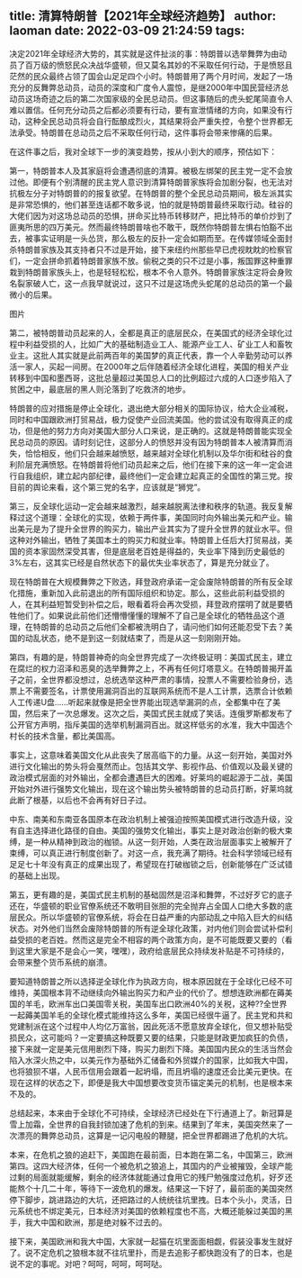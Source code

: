 title: 清算特朗普【2021年全球经济趋势】
author: laoman
date: 2022-03-09 21:24:59
tags:
---
决定2021年全球经济大势的，其实就是这件扯淡的事：特朗普以选举舞弊为由动员了百万级的愤怒民众决战华盛顿，但又莫名其妙的不采取任何行动，于是愤怒且茫然的民众最终占领了国会山足足四个小时。特朗普用了两个月时间，发起了一场充分的反舞弊总动员，动员的深度和广度令人震惊，是继2000年中国民营经济总动员这场奇迹之后的第二次国家级的全民总动员。但这事随后的虎头蛇尾简直令人难以置信。任何充分动员之后都必须要有行动，要有宣泄情绪的方向，如果没有行动，这种全民总动员将会自行酝酿成烈火，其结果将会严重失控，令整个世界都无法承受。特朗普在总动员之后不采取任何行动，这件事将会带来惨痛的后果。

在这件事之后，我对全球下一步的演变趋势，按从小到大的顺序，预估如下：

第一，特朗普本人及其家庭将会遭遇彻底的清算。被极左绑架的民主党一定不会放过他。即便有个别清醒的民主党人意识到清算特朗普家族将会加剧分裂，也无法对抗极左分子对特朗普的的报复欲望。在特朗普的整个全民总动员期间，极左派其实是非常恐惧的，他们甚至连话都不敢多说，怕的就是特朗普最终采取行动。硅谷的大佬们因为对这场总动员的恐惧，拼命买比特币转移财产，把比特币的单价炒到了匪夷所思的四万美元。然而最终特朗普啥也不敢干，既然你特朗普左惧右怕豁不出去，被事实证明是一头怂货，那么极左的反扑一定会如期而至。在传媒领域全面封杀特朗普家族及其支持者只不过是开始，接下来纽约州那些早已虎视眈眈的检察官们，一定会拼命抓着特朗普家族不放。偷税之类的只不过是小事，叛国罪这种重罪栽到特朗普家族头上，也是轻轻松松，根本不令人意外。特朗普家族注定将会身败名裂家破人亡，这一点我早就说过，这只不过是这场虎头蛇尾的总动员的第一个最微小的后果。

图片


第二，被特朗普动员起来的人，全都是真正的底层民众，在美国式的经济全球化过程中利益受损的人，比如广大的基础制造业工人、能源产业工人、矿业工人和畜牧业主。这批人其实就是此前两百年的美国梦的真正代表，靠一个人辛勤劳动可以养活一家人，买起一间房。在2000年之后伴随着经济全球化进程，美国的相关产业转移到中国和墨西哥，这批总量超过美国总人口的比例超过六成的人口逐步陷入了贫困之中，最底层的黑人则沦落到了吃救济的地步。

特朗普的应对措施是停止全球化，退出绝大部分相关的国际协议，给大企业减税，同时和中国跟欧洲打贸易战，极力促使产业回流美国。他的尝试没有取得真正的成功，但是他的努力方向对美国大部分人口来说，是正确的。这就是特朗普能实现全民总动员的原因。请时刻记住，这部分人的愤怒并没有因为特朗普本人被清算而消失，恰恰相反，他们只会越来越愤怒，越来越对全球化机制以及华尔街和硅谷的食利阶层充满愤怒。在特朗普将他们动员起来之后，他们在接下来的这一年一定会进行自我组织，建立起内部纪律，最终他们一定会建立起真正的全国性的第三党。按目前的舆论来看，这个第三党的名字，应该就是“狮党”。

第三，反全球化运动一定会越来越激烈，越来越脱离法律和秩序的轨道。我反复解释过这个道理：全球化的实现，依赖于两件事，美国同时向外输出美元和产业。输出美元是为了提升全世界的购买力，输出产业其实为了提升全世界的就业水平。但这种对外输出，牺牲了美国本土的购买力和就业率。特朗普上任后大打贸易战，美国的资本家固然深受其害，但是底层老百姓是得益的，失业率下降到历史最低的3%左右，这其实已经是自然状态下的最优失业率状态了，算是充分就业了。

现在特朗普在大规模舞弊之下败选，拜登政府承诺一定会废除特朗普的所有反全球化措施，重新加入此前退出的所有国际组织和协定。那么，这些此前利益受损的人，在其利益短暂受到补偿之后，眼看着将会再次受损，拜登政府摆明了就是要牺牲他们了。如果说此前他们还懵懵懂懂的理解不了自己是全球化的牺牲品这个道理，在特朗普的总动员之后他们全都被洗明白了，请问他们如何还能忍受下去？美国的动乱状态，绝不是到这一刻就结束了，而是从这一刻刚刚开始。

第四，有趣的是，特朗普神奇的向全世界完成了一次终极证明：美国式民主，建立在腐烂的权力沼泽和恶臭的选举舞弊之上，不再有任何灯塔意义。在特朗普揭开盖子之前，全世界都没想过，总统选举这种严肃的事情，投票人不需要检验身份，选票上不需要签名，计票使用漏洞百出的互联网系统而不是人工计票，选票合计依赖人工传递U盘……听起来就像是把全世界能出现选举漏洞的点，全都集中在了美国，然后来了一次总爆发。这次之后，美国式民主就成了笑话。连俄罗斯都发布了公开官方声明，指斥美国的选举机制漏洞百出。就这样低劣的水准，我大中国选个村长的技术含量，都比美国高。

事实上，这意味着美国文化从此丧失了居高临下的力量。从这一刻开始，美国对外进行文化输出的势头将会戛然而止。包括其文学、影视作品、价值观以及最关键的政治模式层面的对外输出，全都会遭遇巨大的困难。好莱坞的崛起源于二战，美国开始对外进行强势文化输出，现在这个输出势头被特朗普的总动员打断，好莱坞就此断了根基，以后也不会再有好日子过。

中东、南美和东南亚各国原本在政治机制上被强迫按照美国模式进行改造升级，没有自主选择进化路径的自由。美国的强势文化输出，事实上是对政治创新的极大束缚，是一种从精神到政治的枷锁。从这一刻开始，人类在政治层面事实上被解开了束缚，可以真正进行制度创新了。对这一点，我充满了期待。社会科学领域已经有足足七十年没有真正的成果出现了，希望现在打破枷锁之后，创新能够在广泛试错的基础上出现。

第五，更有趣的是，美国式民主机制的基础固然是沼泽和舞弊，不过好歹它的底子还在，华盛顿的职业官僚系统还不敢明目张胆的完全抛弃占全国人口绝大多数的底层民众。所以华盛顿的官僚系统，将会在日益严重的内部动乱之中陷入巨大的纠结状态。对外他们当然会废除特朗普的所有逆全球化政策，对内他们则会尝试补偿利益受损的老百姓。然而这是完全不相容的两个政策方向，是不可能既要又要的（看到这里大家是不是会心一笑，嘿嘿），政府给底层民众持续发补贴是不可持续的，会带来整个货币系统的崩溃。

要知道特朗普之所以选择逆全球化作为执政方向，根本原因就在于全球化已经不可维持，美国根本背不动继续向外输出购买力和产业的代价了。想想连欧洲都在薅美国的羊毛，欧洲车出口美国零关税，美国车出口欧洲40%的关税，这种??全世界一起薅美国羊毛的全球化模式能维持这么多年，美国已经很牛逼了。民主党和共和党建制派在这个过程中人均亿万富翁，因此死活不愿意放弃全球化，但又想补贴受损民众，这可能吗？一定要搞这种既要又要的结果，只能是财政更加疯狂的负债，接下来就一定是美元信用剧烈下降，购买力剧烈下降。美国国内民众的生活当然会陷入水深火热之中，以美元作为基础外汇储备和外贸媒介的国家，比如我大中国，也将狼狈不堪，人民币信用会跟着一起坍塌，而且坍塌的速度还会比美元更快。在现在这样的状态之下，即便是我大中国想要改变货币锚定美元的机制，也是根本来不及的。

总结起来，本来由于全球化不可持续，全球经济已经处在下行通道上了。新冠算是雪上加霜，全世界的自我封锁加速了危机的到来。结果到了年末，美国突然来了一次漂亮的舞弊总动员，这算是一记闪电般的鞭腿，把全世界都踢进了危机的大坑。

本来，在危机之狼的追赶下，美国跑在最前面，日本跑在第二名，中国第三，欧洲第四。这四大经济体，任何一个被危机之狼追上，其国内的产业被摧毁，全球产能过剩的局面就能缓解，剩余的经济体就能通过食用它的残尸勉强度过危机，好歹还能熬个十几二十年，等待下一波危机的爆发。结果这一下好了，最前面的美国突然停下脚步，跳进路边的大坑，还把路过的人统统往坑里拽。日本个头小，灵活，日元系统也不绑定美元，日本经济对美国的依赖程度也不高，大概还能躲过美国的黑手，我大中国和欧洲，那是绝对躲不过去的。

接下来，美国欧洲和我大中国，大家就一起猫在坑里面面相觑，假装没事发生就好了。说不定危机之狼根本就不往坑里扑，而是去追影子都快跑没有了的日本，也是说不定的事呢。对吧？呵呵，呵呵，呵呵哒。
